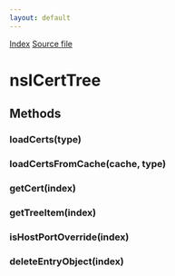 ```yaml
---
layout: default
---
```

<div id='links'><a href="../index.html">Index</a>
<a href="http://dxr.mozilla.org/mozilla-central/source/security/manager/ssl/public/nsICertTree.idl">Source file</a>
</div>

# nsICertTree #

## Methods ##

### loadCerts(type) ###

### loadCertsFromCache(cache, type) ###

### getCert(index) ###

### getTreeItem(index) ###

### isHostPortOverride(index) ###

### deleteEntryObject(index) ###
